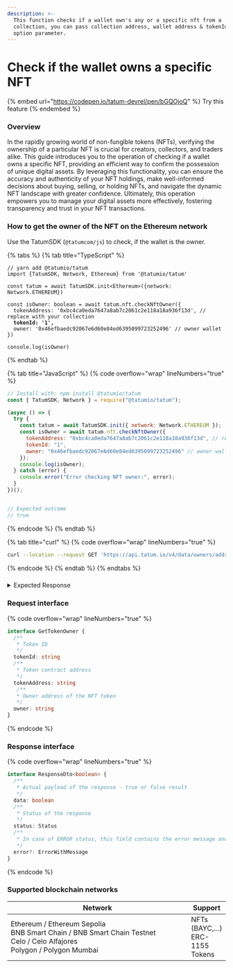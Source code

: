 ```yaml
---
description: >-
  This function checks if a wallet own's any or a specific nft from a
  collection, you can pass collection address, wallet address & tokenId as an
  option parameter.
---
```


# Check if the wallet owns a specific NFT

{% embed url="https://codepen.io/tatum-devrel/pen/bGQOjoQ" %}
Try this feature
{% endembed %}

### Overview

In the rapidly growing world of non-fungible tokens (NFTs), verifying the ownership of a particular NFT is crucial for creators, collectors, and traders alike. This guide introduces you to the operation of checking if a wallet owns a specific NFT, providing an efficient way to confirm the possession of unique digital assets. By leveraging this functionality, you can ensure the accuracy and authenticity of your NFT holdings, make well-informed decisions about buying, selling, or holding NFTs, and navigate the dynamic NFT landscape with greater confidence. Ultimately, this operation empowers you to manage your digital assets more effectively, fostering transparency and trust in your NFT transactions.

### How to get the owner of the NFT on the Ethereum network

Use the TatumSDK (`@tatumcom/js`) to check, if the wallet is the owner.

{% tabs %}
{% tab title="TypeScript" %}
<pre class="language-typescript" data-overflow="wrap" data-line-numbers><code class="lang-typescript">// yarn add @tatumio/tatum
import {TatumSDK, Network, Ethereum} from '@tatumio/tatum'

const tatum = await TatumSDK.init&#x3C;Ethereum>({network: Network.ETHEREUM})

const isOwner: boolean = await tatum.nft.checkNftOwner({
  tokenAddress: '0xbc4ca0eda7647a8ab7c2061c2e118a18a936f13d', // replace with your collection
<strong>  tokenId: '1',
</strong>  owner: '0x46efbaedc92067e6d60e84ed6395099723252496' // owner wallet
})

console.log(isOwner)
</code></pre>
{% endtab %}

{% tab title="JavaScript" %}
{% code overflow="wrap" lineNumbers="true" %}
```javascript
// Install with: npm install @tatumio/tatum
const { TatumSDK, Network } = require("@tatumio/tatum");

(async () => {
  try {
    const tatum = await TatumSDK.init({ network: Network.ETHEREUM });
    const isOwner = await tatum.nft.checkNftOwner({
      tokenAddress: "0xbc4ca0eda7647a8ab7c2061c2e118a18a936f13d", // replace with your collection
      tokenId: "1",
      owner: "0x46efbaedc92067e6d60e84ed6395099723252496" // owner wallet
    });
    console.log(isOwner);
  } catch (error) {
    console.error("Error checking NFT owner:", error);
  }
})();


// Expected outcome
// true
```
{% endcode %}
{% endtab %}

{% tab title="curl" %}
{% code overflow="wrap" lineNumbers="true" %}
```bash
curl --location --request GET 'https://api.tatum.io/v4/data/owners/address?tokenAddress=0xbc4ca0eda7647a8ab7c2061c2e118a18a936f13d&tokenId=1&chain=ethereum&address=0x46efbaedc92067e6d60e84ed6395099723252496'
```
{% endcode %}
{% endtab %}
{% endtabs %}

###

<details>

<summary>Expected Response</summary>

```json5
true
```

</details>

### Request interface

{% code overflow="wrap" lineNumbers="true" %}
```typescript
interface GetTokenOwner {
  /**
   * Token ID
   */
  tokenId: string
  /**
   * Token contract address
   */
  tokenAddress: string
   /**
   * Owner address of the NFT token
   */
  owner: string
}
```
{% endcode %}

### Response interface

{% code overflow="wrap" lineNumbers="true" %}
```typescript
interface ResponseDto<boolean> {
  /**
   * Actual payload of the response - true or false result
   */
  data: boolean
  /**
   * Status of the response
   */
  status: Status
  /**
   * In case of ERROR status, this field contains the error message and detailed description
   */
  error?: ErrorWithMessage
}
```
{% endcode %}

### Supported blockchain networks

<table><thead><tr><th width="417">Network</th><th>Support</th></tr></thead><tbody><tr><td>Ethereum / Ethereum Sepolia<br>BNB Smart Chain / BNB Smart Chain Testnet<br>Celo / Celo Alfajores<br>Polygon / Polygon Mumbai</td><td>NFTs (BAYC,...)<br>ERC-1155 Tokens</td></tr></tbody></table>

